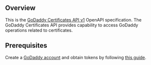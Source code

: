 ## Overview
This is the [GoDaddy Certificates API v1](https://developer.godaddy.com/doc/endpoint/certificates) OpenAPI specification. The GoDaddy Certificates API provides capability to access GoDaddy operations related to certificates.
## Prerequisites

  Create a [GoDaddy account](https://sg.godaddy.com/) and obtain tokens by following [this guide](https://developer.godaddy.com/getstarted).
